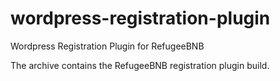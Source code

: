 # wordpress-registration-plugin
Wordpress Registration Plugin for RefugeeBNB

The archive contains the RefugeeBNB registration plugin build.
